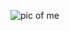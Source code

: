 ![pic of me](https://avatars.githubusercontent.com/u/82888116?s=400&u=e7d44662429c19685ea8edccd7bb9846e7684783&v=4)
